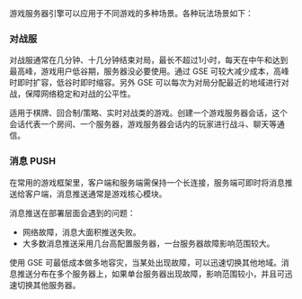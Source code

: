 游戏服务器引擎可以应用于不同游戏的多种场景。各种玩法场景如下：


### 对战服
对战服通常在几分钟、十几分钟结束对局，最长不超过1小时，每天在中午和达到最高峰，游戏用户低谷期，服务器没必要使用。通过 GSE 可较大减少成本，高峰时即时扩容，低谷时即时缩容。另外 GSE 可以每次为对局分配最近的地域进行对战，保障网络稳定和对战的公平性。

适用于棋牌、回合制/策略、实时对战类的游戏。创建一个游戏服务器会话，这个会话代表一个房间、一个服务器，游戏服务器会话内的玩家进行战斗、聊天等通信。




### 消息 PUSH 
在常用的游戏框架里，客户端和服务端需保持一个长连接，服务端可即时将消息推送给客户端，消息推送通常是游戏核心模块。

消息推送在部署层面会遇到的问题：
- 网络故障，消息大面积推送失败。
- 大多数消息推送采用几台高配置服务器，一台服务器故障影响范围较大。

使用 GSE 可最低成本做多地容灾，当某处出现故障，可以迅速切换其他地域。消息推送分布在多个服务器上，如果单台服务器出现故障，影响范围较小，并且可迅速切换其他服务器。



